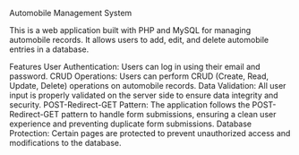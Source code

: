 Automobile Management System


This is a web application built with PHP and MySQL for managing automobile records. It allows users to add, edit, and delete automobile entries in a database.

Features
User Authentication: Users can log in using their email and password.
CRUD Operations: Users can perform CRUD (Create, Read, Update, Delete) operations on automobile records.
Data Validation: All user input is properly validated on the server side to ensure data integrity and security.
POST-Redirect-GET Pattern: The application follows the POST-Redirect-GET pattern to handle form submissions, ensuring a clean user experience and preventing duplicate form submissions.
Database Protection: Certain pages are protected to prevent unauthorized access and modifications to the database.
